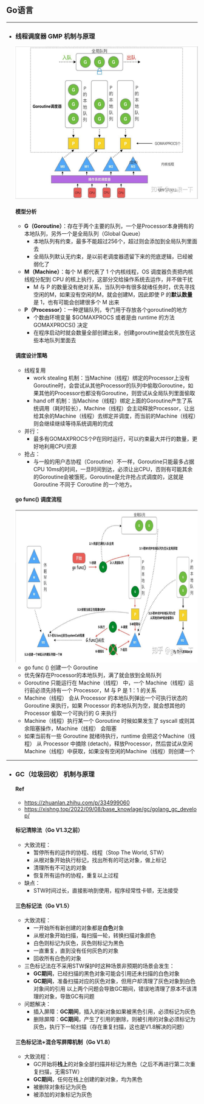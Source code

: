 ## Go语言
---

-   ### 线程调度器 GMP 机制与原理
    <div align=center>
        <img src="../pictures/gmp.png" width = "500" height = "400" alt="图片名称" />
    </div>
    
    #### 模型分析
    -   **G（Goroutine）**：存在于两个主要的队列，一个是Processor本身拥有的本地队列，另外一个是全局队列（Global Queue）
        -   本地队列有约束，最多不能超过256个，超过则会添加到全局队列里面去
        -   全局队列默认无约束，是以前老调度器遗留下来的兜底逻辑，已经被弱化了
    -   **M（Machine）**：每个 M 都代表了 1 个内核线程，OS 调度器负责把内核线程分配到 CPU 的核上执行，这部分交给操作系统去运作，并不做干扰
        -   M 与 P 的数量没有绝对关系，当队列中有很多就绪任务时，优先寻找空闲的M，如果没有空闲的M，就会创建M，因此即使 P 的**默认数量**是 1，也有可能会创建很多个 M 出来
    -   **P（Processor）**：一种逻辑队列，专门用于存放各个goroutine的地方
        -   个数由环境变量 $GOMAXPROCS 或者是由 runtime 的方法 GOMAXPROCS() 决定
        -   在程序启动时就会数量全部创建出来，创建goroutine就会优先放在这些本地队列里面去

    #### 调度设计策略
    -   线程复用
        -   work stealing 机制：当Machine（线程）绑定的Processor上没有Goroutine时，会尝试从其他Processor的队列中偷取Goroutine，如果其他的Processor也都没有Goroutine，则尝试从全局队列里面偷取
        -   hand off 机制：当Machine（线程）绑定上面的Goroutine产生了系统调用（耗时较长），Machine（线程）会主动释放Processor，让出给其余的Machine（线程）去绑定并调度，而当前的Machine（线程）则会继续继续等待系统调用的完成
    -   并行：
        -   最多有GOMAXPROCS个P在同时运行，可以约束最大并行的数量，更好地利用CPU资源
    -   抢占：
        -   与一般的用户态协程（Coroutine）不一样，Goroutine只能最多占据CPU 10ms的时间，一旦时间到达，必须让出CPU，否则有可能其余的Goroutine会被饿死，Goroutine是允许抢占式调度的，这就是 Goroutine 不同于 Coroutine 的一个地方。

    #### go func() 调度流程
    <div align=center>
        <img src="../pictures/gmp_run.png" width = "500" height = "400" alt="图片名称" />
    </div>

    -   go func () 创建一个 Goroutine
    -   优先保存在Processor的本地队列，满了就会放到全局队列
    -   Goroutine 只能运行在 Machine（线程） 中，一个 Machine（线程）运行前必须先持有一个 Processor，M 与 P 是 1：1 的关系
    -   Machine（线程） 会从 Processor 的本地队列弹出一个可执行状态的 Goroutine 来执行，如果 Processor 的本地队列为空，就会想其他的 Processor 偷取一个可执行的 G 来执行
    -   Machine（线程）执行某一个 Goroutine 时候如果发生了 syscall 或则其余阻塞操作，Machine（线程） 会阻塞
    -   如果当前有一些 Goroutine 就绪待执行，runtime 会把这个Machine（线程） 从 Processor 中摘除 (detach)，释放Processor，然后尝试从空闲Machine（线程）中获取，如果没有空闲的Machine（线程）则创建一个
---

-   ### GC（垃圾回收） 机制与原理
    #### Ref
    -   https://zhuanlan.zhihu.com/p/334999060
    -   https://xishng.top/2022/09/08/base_knowlage/gc/golang_gc_develop/
    #### 标记清除法（Go V1.3之前）
    -   大致流程：
        -   暂停所有的运作的协程、线程（Stop The World, STW）
        -   从根对象开始执行标记，找出所有的可达对象，做上标记
        -   清理所有不可达的对象
        -   恢复所有运作的协程，重复以上过程
    -   缺点：
        -   STW时间过长，直接影响到使用，程序经常性卡顿，无法接受

    #### 三色标记法（Go V1.5）
    -   大致流程：
        -   一开始所有新创建的对象都是**白色**对象
        -   从根对象开始扫描，每扫描一轮，转换扫描对象颜色
        -   白色则标记为灰色，灰色则标记为黑色
        -   一直重复，直到没有任何灰色的对象
        -   回收所有白色的对象
    -   三色标记法在不采用STW保护时这种场景非预期的场景会发生：
        -   **GC期间**，已经扫描的黑色对象可能会引用还未扫描的白色对象
        -   **GC期间**，准备扫描对应的灰色对象，但用户却清理了灰色对象到白色对象间的引用
        以上两个问题会导致GC期间，错误地清理了原本不该清理的对象，导致GC有问题
    -   问题解决：
        -   插入屏障：**GC期间**，插入的新对象如果被黑色引用，必须标记为灰色
        -   删除屏障：**GC期间**，产生了引用的删除，则被引用的对象必须标记为灰色，执行下一轮扫描（存在重复扫描，这也是V1.8解决的问题）


    #### 三色标记法+混合写屏障机制（Go V1.8）
    -   大致流程：
        -   GC开始将**栈上**的对象全部扫描并标记为黑色（之后不再进行第二次重复扫描，无需STW）
        -   **GC期间**，任何在栈上创建的新对象，均为黑色
        -   被删除对象标记为灰色
        -   被添加的对象标记为灰色